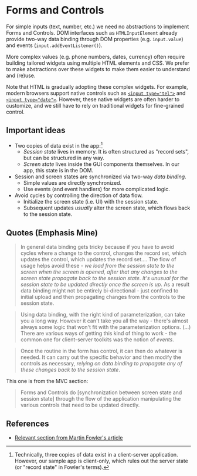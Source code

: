 # Forms and Controls

For simple inputs (text, number, etc.) we need no abstractions to implement Forms and Controls. DOM interfaces such as `HTMLInputElement` already provide two-way data binding through DOM properties (e.g. `input.value`) and events (`input.addEventListener()`).

More complex values (e.g. phone numbers, dates, currency) often require building tailored widgets using multiple HTML elements and CSS. We prefer to make abstractions over these widgets to make them easier to understand and (re)use.

Note that HTML is gradually adopting these complex widgets. For example, modern browsers support native controls such as [`<input type="tel">`](https://developer.mozilla.org/en-US/docs/Web/HTML/Element/input/tel) and [`<input type="date">`](https://developer.mozilla.org/en-US/docs/Web/HTML/Element/input/date). However, these native widgets are often harder to customize, and we still have to rely on traditional widgets for fine-grained control.

## Important ideas

- Two copies of data exist in the app:[^technically-three]
  - _Session state_ lives in memory. It is often structured as "record sets", but can be structured in any way.
  - _Screen state_ lives inside the GUI components themselves. In our app, this state is in the DOM.
- Session and screen states are synchronized via two-way _data binding_.
  - Simple values are directly synchronized.
  - Use events (and event handlers) for more complicated logic.
- Avoid cycles by controlling the direction of data flow.
  - Initialize the screen state (i.e. UI) with the session state.
  - Subsequent updates _usually_ alter the screen state, which flows back to the session state.

[^technically-three]: Technically, three copies of data exist in a client-server application. However, our sample app is client-only, which rules out the server state (or "record state" in Fowler's terms).

## Quotes (Emphasis Mine)

> In general data binding gets tricky because if you have to avoid cycles where a change to the control, changes the record set, which updates the control, which updates the record set&mldr;. The flow of usage helps avoid these - _we load from the session state to the screen when the screen is opened, after that any changes to the screen state propagate back to the session state. It's unusual for the session state to be updated directly once the screen is up._ As a result data binding might not be entirely bi-directional - just confined to initial upload and then propagating changes from the controls to the session state.

> Using data binding, with the right kind of parameterization, can take you a long way. However it can't take you all the way - there's almost always some logic that won't fit with the parameterization options. (&mldr;) There are various ways of getting this kind of thing to work - the common one for client-server toolkits was the notion of _events_.

> Once the routine in the form has control, it can then do whatever is needed. It can carry out the specific behavior and then modify the controls as necessary, _relying on data binding to propagate any of these changes back to the session state_.

This one is from the MVC section:

> Forms and Controls do [synchronization between screen state and session state] through the flow of the application manipulating the various controls that need to be updated directly.

## References

- [Relevant section from Martin Fowler's article](https://martinfowler.com/eaaDev/uiArchs.html#FormsAndControls)
